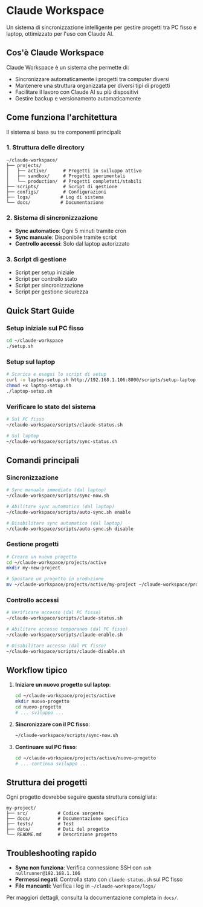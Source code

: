 # Claude Workspace

Un sistema di sincronizzazione intelligente per gestire progetti tra PC fisso e laptop, ottimizzato per l'uso con Claude AI.

## Cos'è Claude Workspace

Claude Workspace è un sistema che permette di:
- Sincronizzare automaticamente i progetti tra computer diversi
- Mantenere una struttura organizzata per diversi tipi di progetti
- Facilitare il lavoro con Claude AI su più dispositivi
- Gestire backup e versionamento automaticamente

## Come funziona l'architettura

Il sistema si basa su tre componenti principali:

### 1. Struttura delle directory
```
~/claude-workspace/
├── projects/
│   ├── active/      # Progetti in sviluppo attivo
│   ├── sandbox/     # Progetti sperimentali
│   └── production/  # Progetti completati/stabili
├── scripts/         # Script di gestione
├── configs/         # Configurazioni
├── logs/           # Log di sistema
└── docs/           # Documentazione
```

### 2. Sistema di sincronizzazione
- **Sync automatico**: Ogni 5 minuti tramite cron
- **Sync manuale**: Disponibile tramite script
- **Controllo accessi**: Solo dal laptop autorizzato

### 3. Script di gestione
- Script per setup iniziale
- Script per controllo stato
- Script per sincronizzazione
- Script per gestione sicurezza

## Quick Start Guide

### Setup iniziale sul PC fisso
```bash
cd ~/claude-workspace
./setup.sh
```

### Setup sul laptop
```bash
# Scarica e esegui lo script di setup
curl -o laptop-setup.sh http://192.168.1.106:8000/scripts/setup-laptop.sh
chmod +x laptop-setup.sh
./laptop-setup.sh
```

### Verificare lo stato del sistema
```bash
# Sul PC fisso
~/claude-workspace/scripts/claude-status.sh

# Sul laptop
~/claude-workspace/scripts/sync-status.sh
```

## Comandi principali

### Sincronizzazione
```bash
# Sync manuale immediato (dal laptop)
~/claude-workspace/scripts/sync-now.sh

# Abilitare sync automatico (dal laptop)
~/claude-workspace/scripts/auto-sync.sh enable

# Disabilitare sync automatico (dal laptop)
~/claude-workspace/scripts/auto-sync.sh disable
```

### Gestione progetti
```bash
# Creare un nuovo progetto
cd ~/claude-workspace/projects/active
mkdir my-new-project

# Spostare un progetto in produzione
mv ~/claude-workspace/projects/active/my-project ~/claude-workspace/projects/production/
```

### Controllo accessi
```bash
# Verificare accesso (dal PC fisso)
~/claude-workspace/scripts/claude-status.sh

# Abilitare accesso temporaneo (dal PC fisso)
~/claude-workspace/scripts/claude-enable.sh

# Disabilitare accesso (dal PC fisso)
~/claude-workspace/scripts/claude-disable.sh
```

## Workflow tipico

1. **Iniziare un nuovo progetto sul laptop**:
   ```bash
   cd ~/claude-workspace/projects/active
   mkdir nuovo-progetto
   cd nuovo-progetto
   # ... sviluppo ...
   ```

2. **Sincronizzare con il PC fisso**:
   ```bash
   ~/claude-workspace/scripts/sync-now.sh
   ```

3. **Continuare sul PC fisso**:
   ```bash
   cd ~/claude-workspace/projects/active/nuovo-progetto
   # ... continua sviluppo ...
   ```

## Struttura dei progetti

Ogni progetto dovrebbe seguire questa struttura consigliata:
```
my-project/
├── src/           # Codice sorgente
├── docs/          # Documentazione specifica
├── tests/         # Test
├── data/          # Dati del progetto
└── README.md      # Descrizione progetto
```

## Troubleshooting rapido

- **Sync non funziona**: Verifica connessione SSH con `ssh nullrunner@192.168.1.106`
- **Permessi negati**: Controlla stato con `claude-status.sh` sul PC fisso
- **File mancanti**: Verifica i log in `~/claude-workspace/logs/`

Per maggiori dettagli, consulta la documentazione completa in `docs/`.